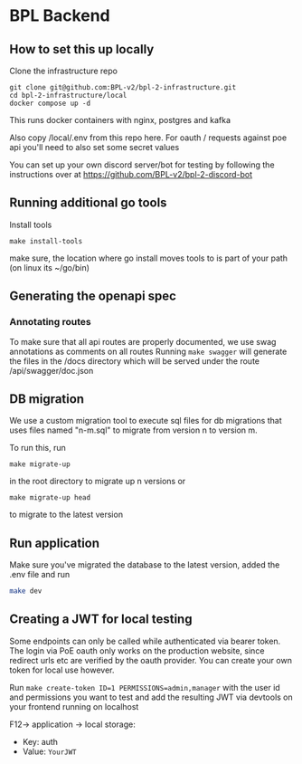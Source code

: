 # BPL Backend

## How to set this up locally

Clone the infrastructure repo

```
git clone git@github.com:BPL-v2/bpl-2-infrastructure.git
cd bpl-2-infrastructure/local
docker compose up -d
```

This runs docker containers with nginx, postgres and kafka

Also copy /local/.env from this repo here.
For oauth / requests against poe api you'll need to also set some secret values

You can set up your own discord server/bot for testing by following the instructions over at https://github.com/BPL-v2/bpl-2-discord-bot

## Running additional go tools

Install tools

```
make install-tools
```

make sure, the location where go install moves tools to is part of your path (on linux its ~/go/bin)

## Generating the openapi spec

### Annotating routes

To make sure that all api routes are properly documented, we use swag annotations as comments on all routes
Running `make swagger` will generate the files in the /docs directory which will be served under the route /api/swagger/doc.json

## DB migration

We use a custom migration tool to execute sql files for db migrations that uses files named "n-m.sql" to migrate from version n to version m.

To run this, run

```
make migrate-up
```

in the root directory to migrate up n versions or

```
make migrate-up head
```

to migrate to the latest version

## Run application

Make sure you've migrated the database to the latest version, added the .env file and run

```sh
make dev
```

## Creating a JWT for local testing

Some endpoints can only be called while authenticated via bearer token.
The login via PoE oauth only works on the production website, since redirect urls etc are verified by the oauth provider.
You can create your own token for local use however.

Run `make create-token ID=1 PERMISSIONS=admin,manager` with the user id and permissions you want to test and add the resulting JWT via devtools on your frontend running on localhost

F12-> application -> local storage:

- Key: auth
- Value: `YourJWT`
